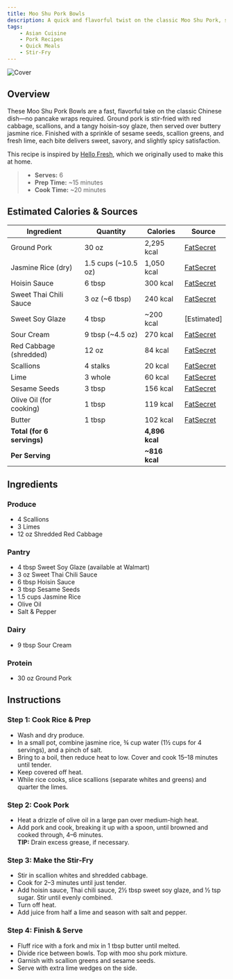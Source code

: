 ```yaml
---
title: Moo Shu Pork Bowls
description: A quick and flavorful twist on the classic Moo Shu Pork, served in bowls with jasmine rice, red cabbage, and a tangy hoisin-soy glaze.
tags:
    - Asian Cuisine
    - Pork Recipes
    - Quick Meals
    - Stir-Fry
---
```


![Cover](/img/asian/moo_shu_pork_bowls/cover.png)

## Overview

These Moo Shu Pork Bowls are a fast, flavorful take on the classic Chinese dish—no pancake wraps required. Ground pork is stir-fried with red cabbage, scallions, and a tangy hoisin-soy glaze, then served over buttery jasmine rice. Finished with a sprinkle of sesame seeds, scallion greens, and fresh lime, each bite delivers sweet, savory, and slightly spicy satisfaction.

This recipe is inspired by [Hello Fresh], which we originally used to make this at home.

> - **Serves:** 6
> - **Prep Time:** ~15 minutes
> - **Cook Time:** ~20 minutes

## Estimated Calories & Sources

| **Ingredient**             | **Quantity**        | **Calories**   | **Source**                                                                                          |
| -------------------------- | ------------------- | -------------- | --------------------------------------------------------------------------------------------------- |
| Ground Pork                | 30 oz               | 2,295 kcal     | [FatSecret](https://www.fatsecret.com/calories-nutrition/usda/ground-pork-cooked)                   |
| Jasmine Rice (dry)         | 1.5 cups (~10.5 oz) | 1,050 kcal     | [FatSecret](https://www.fatsecret.com/calories-nutrition/generic/white-rice-cooked?portionid=34344) |
| Hoisin Sauce               | 6 tbsp              | 300 kcal       | [FatSecret](https://www.fatsecret.com/calories-nutrition/lee-kum-kee/hoisin-sauce)                  |
| Sweet Thai Chili Sauce     | 3 oz (~6 tbsp)      | 240 kcal       | [FatSecret](https://www.fatsecret.com/calories-nutrition/thai-kitchen/sweet-red-chili-sauce)        |
| Sweet Soy Glaze            | 4 tbsp              | ~200 kcal      | [Estimated]                                                                                         |
| Sour Cream                 | 9 tbsp (~4.5 oz)    | 270 kcal       | [FatSecret](https://www.fatsecret.com/calories-nutrition/usda/sour-cream)                           |
| Red Cabbage (shredded)     | 12 oz               | 84 kcal        | [FatSecret](https://www.fatsecret.com/calories-nutrition/generic/cabbage-red-raw)                   |
| Scallions                  | 4 stalks            | 20 kcal        | [FatSecret](https://www.fatsecret.com/calories-nutrition/generic/scallions)                         |
| Lime                       | 3 whole             | 60 kcal        | [FatSecret](https://www.fatsecret.com/calories-nutrition/usda/limes)                                |
| Sesame Seeds               | 3 tbsp              | 156 kcal       | [FatSecret](https://www.fatsecret.com/calories-nutrition/usda/sesame-seeds)                         |
| Olive Oil (for cooking)    | 1 tbsp              | 119 kcal       | [FatSecret](https://www.fatsecret.com/calories-nutrition/usda/olive-oil)                            |
| Butter                     | 1 tbsp              | 102 kcal       | [FatSecret](https://www.fatsecret.com/calories-nutrition/usda/butter-unsalted)                      |
| **Total (for 6 servings)** |                     | **4,896 kcal** |                                                                                                     |
| **Per Serving**            |                     | **~816 kcal**  |                                                                                                     |

## Ingredients

### Produce

- 4 Scallions
- 3 Limes
- 12 oz Shredded Red Cabbage

### Pantry

- 4 tbsp Sweet Soy Glaze (available at Walmart)
- 3 oz Sweet Thai Chili Sauce
- 6 tbsp Hoisin Sauce
- 3 tbsp Sesame Seeds
- 1.5 cups Jasmine Rice
- Olive Oil
- Salt & Pepper

### Dairy

- 9 tbsp Sour Cream

### Protein

- 30 oz Ground Pork

## Instructions

### Step 1: Cook Rice & Prep

- Wash and dry produce.  
- In a small pot, combine jasmine rice, ¾ cup water (1½ cups for 4 servings), and a pinch of salt.  
- Bring to a boil, then reduce heat to low. Cover and cook 15–18 minutes until tender.  
- Keep covered off heat.  
- While rice cooks, slice scallions (separate whites and greens) and quarter the limes.

### Step 2: Cook Pork

- Heat a drizzle of olive oil in a large pan over medium-high heat.  
- Add pork and cook, breaking it up with a spoon, until browned and cooked through, 4–6 minutes.  
**TIP:** Drain excess grease, if necessary.

### Step 3: Make the Stir-Fry

- Stir in scallion whites and shredded cabbage.  
- Cook for 2–3 minutes until just tender.  
- Add hoisin sauce, Thai chili sauce, 2½ tbsp sweet soy glaze, and ½ tsp sugar. Stir until evenly combined.  
- Turn off heat.  
- Add juice from half a lime and season with salt and pepper.

### Step 4: Finish & Serve

- Fluff rice with a fork and mix in 1 tbsp butter until melted.  
- Divide rice between bowls. Top with moo shu pork mixture.  
- Garnish with scallion greens and sesame seeds.  
- Serve with extra lime wedges on the side.

<!-- Links -->

[Hello Fresh]: https://www.hellofresh.com/recipes/one-pan-beef-enchiladas-verdes-646be3ba27c3a0018f11a303s
